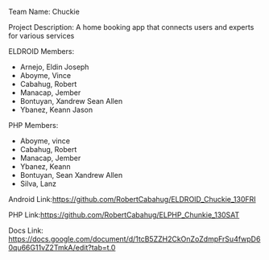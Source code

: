 Team Name: Chuckie

Project Description: A home booking app that connects users and experts for various services

ELDROID Members:
- Arnejo, Eldin Joseph
- Aboyme, Vince
- Cabahug, Robert 
- Manacap, Jember
- Bontuyan, Xandrew Sean Allen
- Ybanez, Keann Jason

PHP Members:
 - Aboyme, vince
 - Cabahug, Robert
 - Manacap, Jember
 - Ybanez, Keann
 - Bontuyan, Sean Xandrew Allen
 - Silva, Lanz

Android Link:https://github.com/RobertCabahug/ELDROID_Chuckie_130FRI

PHP Link:https://github.com/RobertCabahug/ELPHP_Chunkie_130SAT

Docs Link: https://docs.google.com/document/d/1tcB5ZZH2CkOnZoZdmpFrSu4fwpD60qu66G11vZ2TmkA/edit?tab=t.0
